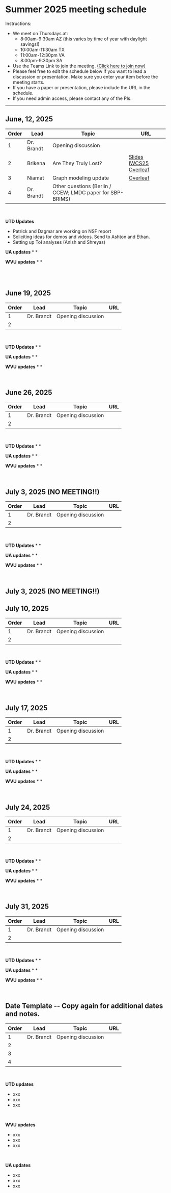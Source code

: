 # Summer 2025 meeting schedule

Instructions:
* We meet on Thursdays at:
  * 8:00am-9:30am AZ (this varies by time of year with daylight savings!)
  * 10:00am-11:30am TX
  * 11:00am-12:30pm VA
  * 8:00pm-9:30pm SA 
* Use the Teams Link to join the meeting. [(Click here to join now)](https://teams.microsoft.com/dl/launcher/launcher.html?url=%2F_%23%2Fl%2Fmeetup-join%2F19%3Ameeting_MzliOGJmYzItZjQyMS00ZTNjLTk0YjAtOTUxODY5OWU0OTVl%40thread.v2%2F0%3Fcontext%3D%257b%2522Tid%2522%253a%25228d281d1d-9c4d-4bf7-b16e-032d15de9f6c%2522%252c%2522Oid%2522%253a%2522e491389e-9572-4dad-92e7-ab3a6efe5531%2522%257d%26anon%3Dtrue&type=meetup-join&deeplinkId=75df130a-60ee-45fc-a21f-7fd996a17ec0&directDl=true&msLaunch=true&enableMobilePage=true&suppressPrompt=true)
* Please feel free to edit the schedule below if you want to lead a discussion or presentation. Make sure you enter your item before the meeting starts.
* If you have a paper or presentation, please include the URL in the schedule.
* If you need admin access, please contact any of the PIs.

---

## June, 12, 2025

| **Order** |  **Lead** | **Topic**  |  **URL** |  
|---|---|---|---|
|  1 |  Dr. Brandt  | Opening discussion  |   |
|  2 | Brikena    | Are They Truly Lost? | [Slides](https://docs.google.com/presentation/d/1B0dF4_yhfNmm6UEmfZ1BuPid-xXm0VbwHRDVKkOmqMU/edit?usp=sharing) [IWCS25](https://iwcs2025.github.io/) [Overleaf](https://www.overleaf.com/read/rnrgphsbkgjg#a40dae)|
|  3 | Niamat | Graph modeling update | [Overleaf](https://www.overleaf.com/project/6820f0291e079b1005feaf05) |
|  4 | Dr. Brandt | Other questions (Berlin / CCEW; LMDC paper for SBP-BRIMS) |

<br>

**UTD Updates**
* Patrick and Dagmar are working on NSF report
* Soliciting ideas for demos and videos.  Send to Ashton and Ethan.
* Setting up ToI analyses (Anish and Shreyas)

**UA updates**
* 
*


**WVU updates**
* 
*

<br>


<br>

## June 19, 2025

| **Order** |  **Lead** | **Topic**  |  **URL** |  
|---|---|---|---|
|  1 |  Dr. Brandt  | Opening discussion  |   |
|  2 |  |  |  |
<br>

**UTD Updates**
*
*

**UA updates**
* 
*


**WVU updates**
* 
*

<br>

## June 26, 2025

| **Order** |  **Lead** | **Topic**  |  **URL** |  
|---|---|---|---|
|  1 |  Dr. Brandt  | Opening discussion  |   |
|  2 |  |  |  |
<br>

**UTD Updates**
*
*

**UA updates**
* 
*


**WVU updates**
* 
*

<br>

## July 3, 2025 (NO MEETING!!)



| **Order** |  **Lead** | **Topic**  |  **URL** |  
|---|---|---|---|
|  1 |  Dr. Brandt  | Opening discussion  |   |
|  2 |  |  |  |
<br>

**UTD Updates**
*
*

**UA updates**
* 
*


**WVU updates**
* 
*

<br>

## July 3, 2025 (NO MEETING!!)

## July 10, 2025

| **Order** |  **Lead** | **Topic**  |  **URL** |  
|---|---|---|---|
|  1 |  Dr. Brandt  | Opening discussion  |   |
|  2 |  |  |  |
<br>

**UTD Updates**
*
*

**UA updates**
* 
*


**WVU updates**
* 
*

<br>

## July 17, 2025

| **Order** |  **Lead** | **Topic**  |  **URL** |  
|---|---|---|---|
|  1 |  Dr. Brandt  | Opening discussion  |   |
|  2 |  |  |  |
<br>

**UTD Updates**
*
*

**UA updates**
* 
*


**WVU updates**
* 
*

<br>

## July 24, 2025

| **Order** |  **Lead** | **Topic**  |  **URL** |  
|---|---|---|---|
|  1 |  Dr. Brandt  | Opening discussion  |   |
|  2 |  |  |  |
<br>

**UTD Updates**
*
*

**UA updates**
* 
*


**WVU updates**
* 
*

<br>

## July 31, 2025

| **Order** |  **Lead** | **Topic**  |  **URL** |  
|---|---|---|---|
|  1 |  Dr. Brandt  | Opening discussion  |   |
|  2 |  |  |  |
<br>

**UTD Updates**
*
*

**UA updates**
* 
*


**WVU updates**
* 
*

<br>





## Date Template -- Copy again for additional dates and notes.

| **Order** |  **Lead** | **Topic**  |  **URL** |  
|---|---|---|---|
|  1 |  Dr. Brandt  | Opening discussion  |   |
|  2 |   |   |   |
|  3 |   |   |   |
|  4 |   |   |   |


<br>

**UTD updates**
* xxx
* xxx
* xxx

<br>

**WVU updates**
* xxx
* xxx
* xxx

<br>

**UA updates**
* xxx
* xxx
* xxx
